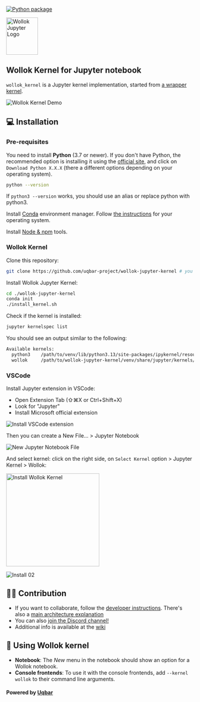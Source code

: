 [![Python package](https://github.com/uqbar-project/wollok-jupyter-kernel/actions/workflows/test.yml/badge.svg)](https://github.com/uqbar-project/wollok-jupyter-kernel/actions/workflows/test.yml)

<img src="https://github.com/user-attachments/assets/ca46741f-f499-4dfe-a594-481926c9d1f7" alt="Wollok Jupyter Logo" height="100px" width="85px">

## Wollok Kernel for Jupyter notebook

`wollok_kernel` is a Jupyter kernel implementation, started from [a wrapper kernel](http://jupyter-client.readthedocs.io/en/latest/wrapperkernels.html).

<img src="https://github.com/user-attachments/assets/377221a0-45b6-4f81-b63c-0f1681008922" alt="Wollok Kernel Demo">

## 💻 Installation

### Pre-requisites

You need to install **Python** (3.7 or newer). If you don't have Python, the recommended option is installing it using the [official site](https://www.python.org/downloads/), and click on `Download Python X.X.X` (there a different options depending on your operating system).

```bash
python --version
```

If `python3 --version` works, you should use an alias or replace python with python3.

Install [Conda](https://anaconda.org/anaconda/conda) environment manager. Follow [the instructions](https://docs.conda.io/projects/conda/en/latest/user-guide/install/index.html) for your operating system.

Install [Node & npm](https://nodejs.org/en/download) tools.

### Wollok Kernel

Clone this repository:

```bash
git clone https://github.com/uqbar-project/wollok-jupyter-kernel # you can also use git@... option
```

Install Wollok Jupyter Kernel:

```bash
cd ./wollok-jupyter-kernel
conda init
./install_kernel.sh
```

Check if the kernel is installed:

```bash
jupyter kernelspec list
```

You should see an output similar to the following:

```bash
Available kernels:
  python3    /path/to/venv/lib/python3.13/site-packages/ipykernel/resources
  wollok     /path/to/wollok-jupyter-kernel/venv/share/jupyter/kernels/wollok
```

### VSCode

Install Jupyter extension in VSCode:

- Open Extension Tab (⇧⌘X or Ctrl+Shift+X)
- Look for "Jupyter"
- Install Microsoft official extension

![Install VSCode extension](https://github.com/user-attachments/assets/5af3f097-d1ad-483a-baad-6ce40d45afe1")

Then you can create a New File... > Jupyter Notebook

![New Jupyter Notebook File](https://github.com/user-attachments/assets/986e6662-58c7-4617-acb1-9e38d0606d00)

And select kernel: click on the right side, on `Select Kernel` option > Jupyter Kernel > Wollok:

<img src="https://github.com/user-attachments/assets/8cf97362-18b4-4b57-b36a-c6233fb822f7" alt="Install Wollok Kernel" width="250px" height="auto">

![Install 02](https://github.com/user-attachments/assets/6603c6e6-0071-4df3-b867-727f9d93878b)

## 👩‍💻 Contribution

- If you want to collaborate, follow the [developer instructions](https://github.com/uqbar-project/wollok-jupyter-kernel/wiki/Developer-environment). There's also a [main architecture explanation](https://github.com/uqbar-project/wollok-jupyter-kernel/wiki/Main-architecture)
- You can also [join the Discord channel!](https://discord.gg/ZstgCPKEaa)
- Additional info is available at the [wiki](https://github.com/uqbar-project/wollok-jupyter-kernel/wiki)

## 🦄 Using Wollok kernel

- **Notebook**: The *New* menu in the notebook should show an option for a Wollok notebook.
- **Console frontends**: To use it with the console frontends, add ``--kernel wollok`` to their command line arguments.

#### Powered by [Uqbar](https://uqbar.org/)
